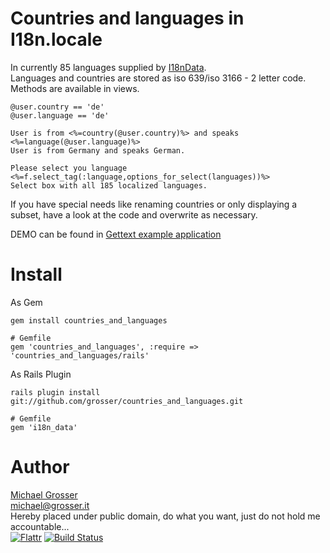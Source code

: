 Countries and languages in I18n.locale
======================================
In currently 85 languages supplied by [I18nData](http://github.com/grosser/i18n_data).<br/>
Languages and countries are stored as iso 639/iso 3166 - 2 letter code.<br/>
Methods are available in views.

    @user.country == 'de'
    @user.language == 'de'

    User is from <%=country(@user.country)%> and speaks <%=language(@user.language)%>
    User is from Germany and speaks German.

    Please select you language <%=f.select_tag(:language,options_for_select(languages))%>
    Select box with all 185 localized languages.

If you have special needs like renaming countries or only displaying a subset,
have a look at the code and overwrite as necessary.

DEMO can be found in [Gettext example application](http://github.com/grosser/gettext_i18n_rails_example)

Install
=====

As Gem

    gem install countries_and_languages
    
    # Gemfile
    gem 'countries_and_languages', :require => 'countries_and_languages/rails'

As Rails Plugin    

    rails plugin install git://github.com/grosser/countries_and_languages.git
    
    # Gemfile
    gem 'i18n_data'


Author
======
[Michael Grosser](http://grosser.it)<br/>
michael@grosser.it<br/>
Hereby placed under public domain, do what you want, just do not hold me accountable...<br/>
[![Flattr](http://api.flattr.com/button/flattr-badge-large.png)](https://flattr.com/submit/auto?user_id=grosser&url=https://github.com/grosser/countries_and_languages&title=countries_and_languages&language=en_US&tags=github&category=software)
[![Build Status](https://secure.travis-ci.org/grosser/countries_and_languages.png)](http://travis-ci.org/grosser/countries_and_languages)
